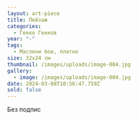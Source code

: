 ```yaml
---
layout: art-piece
title: Пейзаж
categories:
  - Генко Генков
year: "-"
tags:
  - Маслени бои, платно
size: 32х24 см
thumbnail: /images/uploads/image-004.jpg
gallery:
  - image: /images/uploads/image-004.jpg
date: 2024-03-08T10:56:47.759Z
sold: false
---
```

Без подпис
